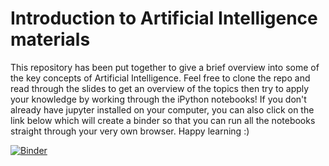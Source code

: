 # Introduction to Artificial Intelligence materials

This repository has been put together to give a brief overview into some of the key concepts of Artificial Intelligence.  Feel free to clone the repo and read through the slides to get an overview of the topics then try to apply your knowledge by working through the iPython notebooks!  If you don't already have jupyter installed on your computer, you can also click on the link below which will create a binder so that you can run all the notebooks straight through your very own browser.  Happy learning :)


[![Binder](https://mybinder.org/badge.svg)](https://mybinder.org/v2/gh/asetoodehnia/Intro-to-AI-Workshop/master)